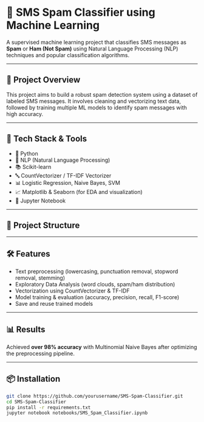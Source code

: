 # 📩 SMS Spam Classifier using Machine Learning

A supervised machine learning project that classifies SMS messages as **Spam** or **Ham (Not Spam)** using Natural Language Processing (NLP) techniques and popular classification algorithms.

---

## 🚀 Project Overview

This project aims to build a robust spam detection system using a dataset of labeled SMS messages. It involves cleaning and vectorizing text data, followed by training multiple ML models to identify spam messages with high accuracy.

---

## 🧠 Tech Stack & Tools

- 🐍 Python  
- 💬 NLP (Natural Language Processing)  
- 📚 Scikit-learn  
- 🔤 CountVectorizer / TF-IDF Vectorizer  
- 📊 Logistic Regression, Naive Bayes, SVM  
- 📈 Matplotlib & Seaborn (for EDA and visualization)  
- 🧪 Jupyter Notebook

---

## 📂 Project Structure


---

## 🛠️ Features

- Text preprocessing (lowercasing, punctuation removal, stopword removal, stemming)
- Exploratory Data Analysis (word clouds, spam/ham distribution)
- Vectorization using CountVectorizer & TF-IDF
- Model training & evaluation (accuracy, precision, recall, F1-score)
- Save and reuse trained models

---

## 📊 Results

Achieved **over 98% accuracy** with Multinomial Naive Bayes after optimizing the preprocessing pipeline.

---

## 📦 Installation

```bash
git clone https://github.com/yourusername/SMS-Spam-Classifier.git
cd SMS-Spam-Classifier
pip install -r requirements.txt
jupyter notebook notebooks/SMS_Spam_Classifier.ipynb
```

